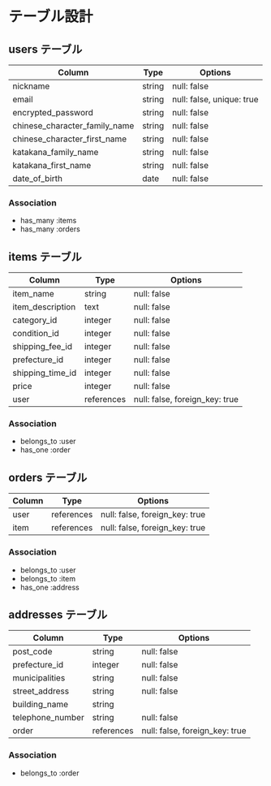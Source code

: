 # テーブル設計

## users テーブル

| Column                        | Type   | Options                   |
| ----------------------------- | ------ | ------------------------- |
| nickname                      | string | null: false               |
| email                         | string | null: false, unique: true |
| encrypted_password            | string | null: false               |
| chinese_character_family_name | string | null: false               |
| chinese_character_first_name  | string | null: false               |
| katakana_family_name          | string | null: false               |
| katakana_first_name           | string | null: false               |
| date_of_birth                 | date   | null: false               |

### Association

- has_many :items
- has_many :orders

## items テーブル

| Column           | Type       |  Options                       |
| ---------------- | ---------- | ------------------------------ |
| item_name        | string     | null: false                    |
| item_description | text       | null: false                    |
| category_id      | integer    | null: false                    |
| condition_id     | integer    | null: false                    |
| shipping_fee_id  | integer    | null: false                    |
| prefecture_id    | integer    | null: false                    |
| shipping_time_id | integer    | null: false                    |
| price            | integer    | null: false                    |
| user             | references | null: false, foreign_key: true |

### Association

- belongs_to :user
- has_one :order

## orders テーブル

| Column | Type       | Options                        |
| ------ | ---------- | ------------------------------ |
| user   | references | null: false, foreign_key: true |
| item   | references | null: false, foreign_key: true |

### Association

- belongs_to :user
- belongs_to :item
- has_one :address

## addresses テーブル

| Column           | Type       | Options                        |
| ---------------- | ---------- | ------------------------------ |
| post_code        | string     | null: false                    |
| prefecture_id    | integer    | null: false                    |
| municipalities   | string     | null: false                    |
| street_address   | string     | null: false                    |
| building_name    | string     |                                |
| telephone_number | string     | null: false                    |
| order            | references | null: false, foreign_key: true |

### Association

- belongs_to :order
